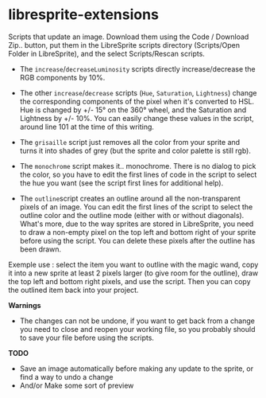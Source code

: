 # libresprite-extensions
Scripts that update an image. Download them using the Code / Download Zip.. button, put them in the LibreSprite scripts directory (Scripts/Open Folder in LibreSprite), and the select Scripts/Rescan scripts. 

- The `increase`/`decreaseLuminosity` scripts directly increase/decrease the RGB components by 10%.

- The other `increase`/`decrease` scripts (`Hue`, `Saturation`, `Lightness`) change the corresponding components of the pixel when it's converted to HSL. Hue is changed by +/- 15° on the 360° wheel, and the Saturation and Lightness by +/- 10%. 
You can easily change these values in the script, around line 101 at the time of this writing.

- The `grisaille` script just removes all the color from your sprite and turns it into shades of grey (but the sprite and color palette is still rgb). 

- The `monochrome` script makes it.. monochrome. There is no dialog to pick the color, so you have to edit the first lines of code in the script to select the hue you want (see the script first lines for additional help).

- The `outline`script creates an outline around all the non-transparent pixels of an image. You can edit the first lines of the script to select the outline color and the outline mode (either with or without diagonals). What's more, due to the way sprites are stored in LibreSprite, you need to draw a non-empty pixel on the top left and bottom right of your sprite before using the script. You can delete these pixels after the outline has been drawn.

Exemple use : select the item you want to outline with the magic wand, copy it into a new sprite at least 2 pixels larger (to give room for the outline), draw the top left and bottom right pixels, and use the script. Then you can copy the outlined item back into your project. 

**Warnings**

- The changes can not be undone, if you want to get back from a change you need to close and reopen your working file, so you probably should to save your file before using the scripts. 

**TODO** 

- Save an image automatically before making any update to the sprite, or find a way to undo a change
- And/or Make some sort of preview
